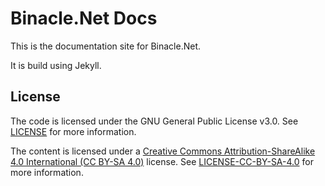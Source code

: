 ﻿# Binacle.Net Docs

This is the documentation site for Binacle.Net.

It is build using Jekyll.


## License
The code is licensed under the GNU General Public License v3.0. See [LICENSE](../LICENSE) for more information.

The content is licensed under a [Creative Commons Attribution-ShareAlike 4.0 International (CC BY-SA 4.0)](https://creativecommons.org/licenses/by-sa/4.0/) license.
See [LICENSE-CC-BY-SA-4.0](../LICENSE-CC-BY-SA-4.0) for more information.

